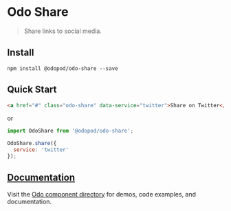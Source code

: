 # Odo Share

> Share links to social media.

## Install

```shell
npm install @odopod/odo-share --save
```

## Quick Start

```html
<a href="#" class="odo-share" data-service="twitter">Share on Twitter</a>
```

or

```js
import OdoShare from '@odopod/odo-share';

OdoShare.share({
  service: 'twitter'
});
```

## [Documentation][permalink]

Visit the [Odo component directory][permalink] for demos, code examples, and documentation.

[permalink]: https://code.odopod.com/odo-share/
